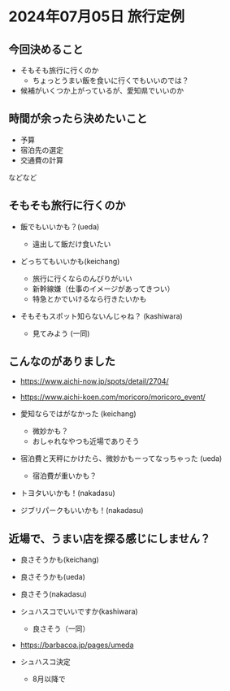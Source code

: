 # 2024年07月05日 旅行定例

## 今回決めること
- そもそも旅行に行くのか
  - ちょっとうまい飯を食いに行くでもいいのでは？
- 候補がいくつか上がっているが、愛知県でいいのか

## 時間が余ったら決めたいこと
- 予算
- 宿泊先の選定
- 交通費の計算

などなど

## そもそも旅行に行くのか
- 飯でもいいかも？(ueda)
  - 遠出して飯だけ食いたい

- どっちてもいいかも(keichang)
  - 旅行に行くならのんびりがいい
  - 新幹線嫌（仕事のイメージがあってきつい）
  - 特急とかでいけるなら行きたいかも

- そもそもスポット知らないんじゃね？ (kashiwara)
  - 見てみよう (一同)

## こんなのがありました
- https://www.aichi-now.jp/spots/detail/2704/
- https://www.aichi-koen.com/moricoro/moricoro_event/

- 愛知ならではがなかった (keichang)
  - 微妙かも？
  - おしゃれなやつも近場でありそう

- 宿泊費と天秤にかけたら、微妙かもーってなっちゃった (ueda)
  - 宿泊費が重いかも？

- トヨタいいかも！(nakadasu)
- ジブリパークもいいかも！(nakadasu)

## 近場で、うまい店を探る感じにしません？
- 良さそうかも(keichang)
- 良さそうかも(ueda)
- 良さそう(nakadasu)

- シュハスコでいいですか(kashiwara)
  - 良さそう（一同）

- https://barbacoa.jp/pages/umeda
- シュハスコ決定
  - 8月以降で